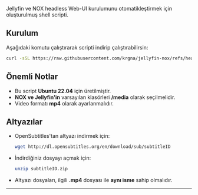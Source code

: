 

Jellyfin ve NOX headless Web-UI kurulumunu otomatikleştirmek için oluşturulmuş shell scripti.

## Kurulum
Aşağıdaki komutu çalıştırarak scripti indirip çalıştırabilirsin:

```sh
curl -sSL https://raw.githubusercontent.com/krgna/jellyfin-nox/refs/heads/main/automated.sh -o automated.sh && chmod +x automated.sh && ./automated.sh
```

## Önemli Notlar
- Bu script **Ubuntu 22.04** için üretilmiştir.
- **NOX ve Jellyfin'in** varsayılan klasörleri **/media** olarak seçilmelidir.
- Video formatı **mp4** olarak ayarlanmalıdır.

## Altyazılar
- OpenSubtitles'tan altyazı indirmek için:

  ```sh
  wget http://dl.opensubtitles.org/en/download/sub/subtitleID
  ```
  
- İndirdiğiniz dosyayı açmak için:

  ```sh
  unzip subtitleID.zip
  ```

- Altyazı dosyaları, ilgili **.mp4** dosyası ile **aynı isme** sahip olmalıdır.

---


